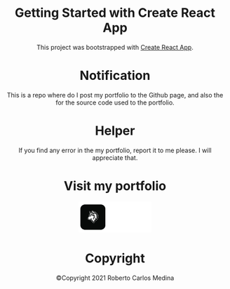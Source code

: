 <div align=center>
  <h1>Getting Started with Create React App</h1>

This project was bootstrapped with [Create React App](https://github.com/facebook/create-react-app).

<h1>Notification</h1>

This is a repo where do I post my portfolio to the Github page, and also the for the source code used to the portfolio.

<h1>Helper</h1>

If you find any error in the my portfolio, report it to me please.
I will appreciate that.

<h1>Visit my portfolio</h1>
<a href="https://robertocarlosmedina.github.io/portfolio/">
  <img src="https://github.com/robertocarlosmedina/portfolio/blob/main/assets/Group%20129.png" alt="Portfolio icon" height=70 />
</a>
  
<h1>Copyright</h1>
©Copyright 2021 Roberto Carlos Medina

 </div>
 
